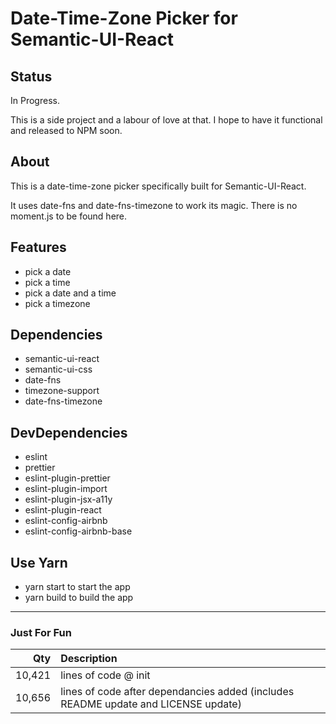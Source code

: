 # Date-Time-Zone Picker for Semantic-UI-React

## Status

In Progress.

This is a side project and a labour of love at that. I hope to have it functional and released to NPM soon.

## About

This is a date-time-zone picker specifically built for Semantic-UI-React.

It uses date-fns and date-fns-timezone to work its magic. There is no moment.js to be found here.

## Features

- pick a date
- pick a time
- pick a date and a time
- pick a timezone

## Dependencies

- semantic-ui-react
- semantic-ui-css
- date-fns
- timezone-support
- date-fns-timezone

## DevDependencies

- eslint
- prettier
- eslint-plugin-prettier
- eslint-plugin-import
- eslint-plugin-jsx-a11y
- eslint-plugin-react
- eslint-config-airbnb
- eslint-config-airbnb-base

## Use Yarn

- yarn start to start the app
- yarn build to build the app

---

### Just For Fun

|    Qty | Description                                                                        |
| -----: | :--------------------------------------------------------------------------------- |
| 10,421 | lines of code @ init                                                               |
| 10,656 | lines of code after dependancies added (includes README update and LICENSE update) |
